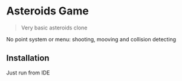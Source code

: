 # Asteroids Game
> Very basic asteroids clone

No point system or menu: shooting, mooving and collision detecting

## Installation

Just run from IDE
